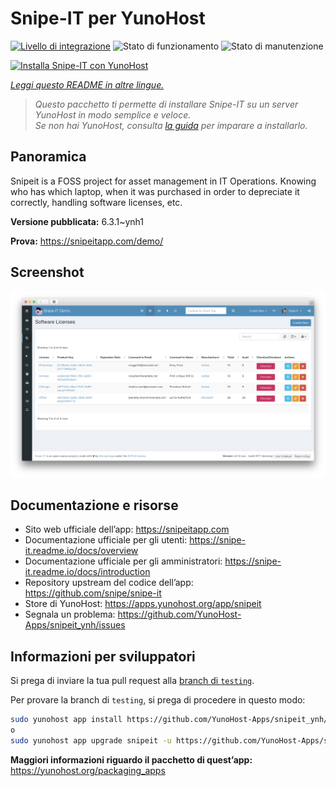 <!--
N.B.: Questo README è stato automaticamente generato da <https://github.com/YunoHost/apps/tree/master/tools/readme_generator>
NON DEVE essere modificato manualmente.
-->

# Snipe-IT per YunoHost

[![Livello di integrazione](https://dash.yunohost.org/integration/snipeit.svg)](https://dash.yunohost.org/appci/app/snipeit) ![Stato di funzionamento](https://ci-apps.yunohost.org/ci/badges/snipeit.status.svg) ![Stato di manutenzione](https://ci-apps.yunohost.org/ci/badges/snipeit.maintain.svg)

[![Installa Snipe-IT con YunoHost](https://install-app.yunohost.org/install-with-yunohost.svg)](https://install-app.yunohost.org/?app=snipeit)

*[Leggi questo README in altre lingue.](./ALL_README.md)*

> *Questo pacchetto ti permette di installare Snipe-IT su un server YunoHost in modo semplice e veloce.*  
> *Se non hai YunoHost, consulta [la guida](https://yunohost.org/install) per imparare a installarlo.*

## Panoramica

Snipeit is a FOSS project for asset management in IT Operations. Knowing who has which laptop, when it was purchased in order to depreciate it correctly, handling software licenses, etc.

**Versione pubblicata:** 6.3.1~ynh1

**Prova:** <https://snipeitapp.com/demo/>

## Screenshot

![Screenshot di Snipe-IT](./doc/screenshots/screenshot.png)

## Documentazione e risorse

- Sito web ufficiale dell’app: <https://snipeitapp.com>
- Documentazione ufficiale per gli utenti: <https://snipe-it.readme.io/docs/overview>
- Documentazione ufficiale per gli amministratori: <https://snipe-it.readme.io/docs/introduction>
- Repository upstream del codice dell’app: <https://github.com/snipe/snipe-it>
- Store di YunoHost: <https://apps.yunohost.org/app/snipeit>
- Segnala un problema: <https://github.com/YunoHost-Apps/snipeit_ynh/issues>

## Informazioni per sviluppatori

Si prega di inviare la tua pull request alla [branch di `testing`](https://github.com/YunoHost-Apps/snipeit_ynh/tree/testing).

Per provare la branch di `testing`, si prega di procedere in questo modo:

```bash
sudo yunohost app install https://github.com/YunoHost-Apps/snipeit_ynh/tree/testing --debug
o
sudo yunohost app upgrade snipeit -u https://github.com/YunoHost-Apps/snipeit_ynh/tree/testing --debug
```

**Maggiori informazioni riguardo il pacchetto di quest’app:** <https://yunohost.org/packaging_apps>
